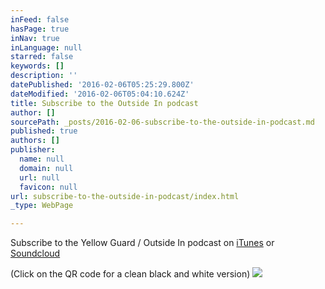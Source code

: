 ```yaml
---
inFeed: false
hasPage: true
inNav: true
inLanguage: null
starred: false
keywords: []
description: ''
datePublished: '2016-02-06T05:25:29.800Z'
dateModified: '2016-02-06T05:04:10.624Z'
title: Subscribe to the Outside In podcast
author: []
sourcePath: _posts/2016-02-06-subscribe-to-the-outside-in-podcast.md
published: true
authors: []
publisher:
  name: null
  domain: null
  url: null
  favicon: null
url: subscribe-to-the-outside-in-podcast/index.html
_type: WebPage

---
```

Subscribe to the Yellow Guard / Outside In podcast on [iTunes][0] or [Soundcloud][1]

(Click on the QR code for a clean black and white version)
![](https://the-grid-user-content.s3-us-west-2.amazonaws.com/79628b04-7c8a-4fb2-b933-2257f584fb00.jpg)

[0]: https://itunes.apple.com/us/podcast/yellow-guard-outside-in-podcast/id1080487940?mt=2
[1]: https://soundcloud.com/chris-connolly-719529536
